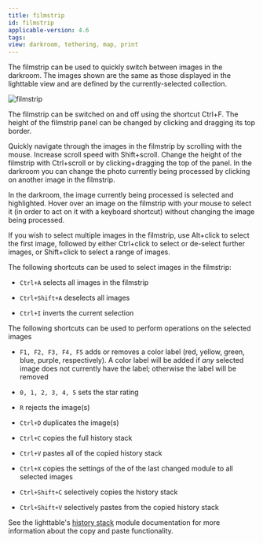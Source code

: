 ```yaml
---
title: filmstrip
id: filmstrip
applicable-version: 4.6
tags: 
view: darkroom, tethering, map, print
---
```


The filmstrip can be used to quickly switch between images in the darkroom. The images shown are the same as those displayed in the lighttable view and are defined by the currently-selected collection.

![filmstrip](./filmstrip/filmstrip.png)

The filmstrip can be switched on and off using the shortcut Ctrl+F. The height of the filmstrip panel can be changed by clicking and dragging its top border.

Quickly navigate through the images in the filmstrip by scrolling with the mouse. Increase scroll speed with Shift+scroll. Change the height of the filmstrip with Ctrl+scroll or by clicking+dragging the top of the panel. In the darkroom you can change the photo currently being processed by clicking on another image in the filmstrip.

In the darkroom, the image currently being processed is selected and highlighted. Hover over an image on the filmstrip with your mouse to select it (in order to act on it with a keyboard shortcut) without changing the image being processed.

If you wish to select multiple images in the filmstrip, use Alt+click to select the first image, followed by either Ctrl+click to select or de-select further images, or Shift+click to select a range of images.

The following shortcuts can be used to select images in the filmstrip:

- `Ctrl+A` selects all images in the filmstrip

- `Ctrl+Shift+A` deselects all images

- `Ctrl+I` inverts the current selection

The following shortcuts can be used to perform operations on the selected images

- `F1, F2, F3, F4, F5` adds or removes a color label (red, yellow, green, blue, purple, respectively). A color label will be added if _any_ selected image does not currently have the label; otherwise the label will be removed

- `0, 1, 2, 3, 4, 5` sets the star rating

- `R` rejects the image(s)

- `Ctrl+D` duplicates the image(s)

- `Ctrl+C` copies the full history stack

- `Ctrl+V` pastes all of the copied history stack

- `Ctrl+X` copies the settings of the of the last changed module to all selected images

- `Ctrl+Shift+C` selectively copies the history stack

- `Ctrl+Shift+V` selectively pastes from the copied history stack

See the lighttable's [history stack](../lighttable/history-stack.md) module documentation for more information about the copy and paste functionality.
